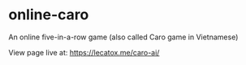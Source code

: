 # online-caro
An online five-in-a-row game (also called Caro game in Vietnamese)

View page live at: https://lecatox.me/caro-ai/
